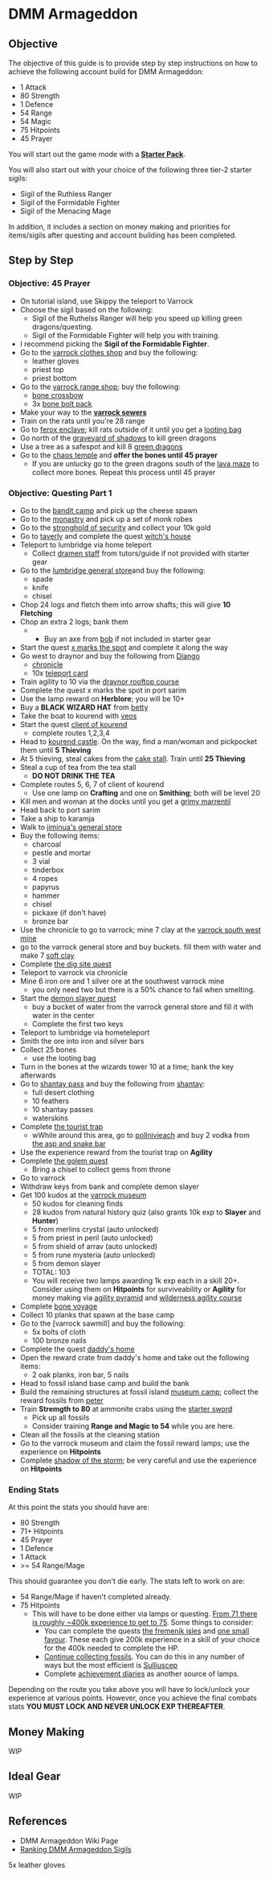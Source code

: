 # DMM Armageddon

## Objective

The objective of this guide is to provide step by step instructions on how to achieve the following account build for DMM Armageddon:

- 1 Attack
- 80 Strength
- 1 Defence
- 54 Range
- 54 Magic
- 75 Hitpoints
- 45 Prayer

You will start out the game mode with a **[Starter Pack](https://oldschool.runescape.wiki/w/Deadman_starter_pack)**.

You will also start out with your choice of the following three tier-2 starter sigils:

- Sigil of the Ruthless Ranger
- Sigil of the Formidable Fighter
- Sigil of the Menacing Mage

In addition, it includes a section on money making and priorities for items/sigils after questing and account building has been completed.

## Step by Step

### Objective: 45 Prayer
- On tutorial island, use Skippy the teleport to Varrock
- Choose the sigil based on the following:
    - Sigil of the Ruthelss Ranger will help you speed up killing green dragons/questing.
    - Sigil of the Formidable Fighter will help you with training.
- I recommend picking the **Sigil of the Formidable Fighter**.
- Go to the [varrock clothes shop](https://oldschool.runescape.wiki/w/Thessalia%27s_Fine_Clothes.) and buy the following:
    - leather gloves
    - priest top
    - priest bottom
- Go to the [varrock range shop](https://oldschool.runescape.wiki/w/Lowe%27s_Archery_Emporium); buy the following:
    - [bone crossbow](https://oldschool.runescape.wiki/w/Dorgeshuun_crossbow)
    - 3x [bone bolt pack](https://oldschool.runescape.wiki/w/Bone_bolt_pack)
- Make your way to the **[varrock sewers](https://oldschool.runescape.wiki/w/Varrock_Sewers)**
- Train on the rats until you're 28 range
- Go to [ferox enclave](https://oldschool.runescape.wiki/w/Ferox_Enclave); kill rats outside of it until you get a [looting bag](https://oldschool.runescape.wiki/w/Looting_bag)
- Go north of the [graveyard of shadows](https://oldschool.runescape.wiki/w/Graveyard_of_Shadows) to kill green dragons
- Use a tree as a safespot and kill 8 [green dragons](https://oldschool.runescape.wiki/w/Green_dragon)
- Go to the [chaos temple](https://oldschool.runescape.wiki/w/Chaos_Temple_(hut)) and **offer the bones until 45 prayer**
    - If you are unlucky go to the green dragons south of the [lava maze](https://oldschool.runescape.wiki/w/Lava_Maze) to collect more bones. Repeat this process until 45 prayer
### Objective: Questing Part 1
- Go to the [bandit camp](https://oldschool.runescape.wiki/w/Bandit_Camp_(Wilderness)) and pick up the cheese spawn
- Go to the [monastry](https://oldschool.runescape.wiki/w/Edgeville_Monastery) and pick up a set of monk robes 
- Go to the [stronghold of security](https://oldschool.runescape.wiki/w/Stronghold_of_Security) and collect your 10k gold
- Go to [taverly](https://oldschool.runescape.wiki/w/Taverley) and complete the quest [witch's house](https://oldschool.runescape.wiki/w/Witch%27s_House)
- Teleport to lumbridge via home teleport
    - Collect [dramen staff](https://oldschool.runescape.wiki/w/Dramen_staff) from tutors/guide if not provided with starter gear
- Go to the [lumbridge general store](https://oldschool.runescape.wiki/w/Lumbridge_General_Store)and buy the following:
    - spade
    - knife
    - chisel
- Chop 24 logs and fletch them into arrow shafts; this will give **10 Fletching**
- Chop an extra 2 logs; bank them
    - - Buy an axe from [bob](https://oldschool.runescape.wiki/w/Bob) if not included in starter gear
- Start the quest [x marks the spot](https://oldschool.runescape.wiki/w/X_Marks_the_Spot) and complete it along the way
- Go west to draynor and buy the following from [Diango](https://oldschool.runescape.wiki/w/Diango)
    - [chronicle](https://oldschool.runescape.wiki/w/Chronicle)
    - 10x [teleport card](https://oldschool.runescape.wiki/w/Teleport_card)
- Train agility to 10 via the [draynor rooftop course](https://oldschool.runescape.wiki/w/Draynor_Village_Rooftop_Course)
- Complete the quest x marks the spot in port sarim
- Use the lamp reward on **Herblore**; you will be 10+
- Buy a **BLACK WIZARD HAT** from [betty](https://oldschool.runescape.wiki/w/Betty)
- Take the boat to kourend with [veos](https://oldschool.runescape.wiki/w/Veos)
- Start the quest [client of kourend](https://oldschool.runescape.wiki/w/Client_of_Kourend)
    - complete routes 1,2,3,4
- Head to [kourend castle](https://oldschool.runescape.wiki/w/Kourend_Castle). On the way, find a man/woman and pickpocket them until **5 Thieving**
- At 5 thieving, steal cakes from the [cake stall](https://oldschool.runescape.wiki/w/Bakery_stall). Train until **25 Thieving**
- Steal a cup of tea from the tea stall
    - **DO NOT DRINK THE TEA**
- Complete routes 5, 6, 7 of client of kourend
    - Use one lamp on **Crafting** and one on **Smithing**; both will be level 20
- Kill men and woman at the docks until you get a [grimy marrentil](https://oldschool.runescape.wiki/w/Grimy_marrentill)
- Head back to port sarim
- Take a ship to karamja
- Walk to [jiminua's general store](https://oldschool.runescape.wiki/w/Jiminua%27s_Jungle_Store.)
- Buy the following items:
    - charcoal
    - pestle and mortar
    - 3 vial 
    - tinderbox
    - 4 ropes
    - papyrus
    - hammer
    - chisel
    - pickaxe (if don't have)
    - bronze bar 
- Use the chronicle to go to varrock; mine 7 clay at the [varrock south west mine](https://oldschool.runescape.wiki/w/South-west_Varrock_mine)
- go to the varrock general store and buy buckets. fill them with water and make 7 [soft clay](https://oldschool.runescape.wiki/w/Soft_clay)
- Complete [the dig site quest](https://oldschool.runescape.wiki/w/The_Dig_Site)
- Teleport to varrock via chronicle
- Mine 6 iron ore and 1 silver ore at the southwest varrock mine
    - you only need two but there is a 50% chance to fail when smelting.
- Start the [demon slayer quest](https://oldschool.runescape.wiki/w/Demon_Slayer)
    - buy a bucket of water from the varrock general store and fill it with water in the center
    - Complete the first two keys
- Teleport to lumbridge via hometeleport
- Smith the ore into iron and silver bars
- Collect 25 bones
    - use the looting bag
- Turn in the bones at the wizards tower 10 at a time; bank the key afterwards
- Go to [shantay pass](https://oldschool.runescape.wiki/w/Shantay_Pass) and buy the following from [shantay](https://oldschool.runescape.wiki/w/Shantay):
    - full desert clothing
    - 10 feathers
    - 10 shantay passes
    - waterskins
- Complete [the tourist trap](https://oldschool.runescape.wiki/w/The_Tourist_Trap)
    - wWhile around this area, go to [pollnivieach](https://oldschool.runescape.wiki/w/Pollnivneach) and buy 2 vodka from [the asp and snake bar](https://oldschool.runescape.wiki/w/The_Asp_%26_Snake_Bar.)
- Use the experience reward from the tourist trap on **Agility**
- Complete [the golem quest](https://oldschool.runescape.wiki/w/The_Golem)
    - Bring a chisel to collect gems from throne
- Go to varrock
- Withdraw keys from bank and complete demon slayer
- Get 100 kudos at the [varrock museum](https://oldschool.runescape.wiki/w/Kudos)
    - 50 kudos for cleaning finds
    - 28 kudos from natural history quiz (also grants 10k exp to **Slayer** and **Hunter**)
    - 5 from merlins crystal (auto unlocked)
    - 5 from priest in peril (auto unlocked)
    - 5 from shield of arrav (auto unlocked)
    - 5 from rune mysteria (auto unlocked)
    - 5 from demon slayer
    - TOTAL: 103
    - You will receive two lamps awarding 1k exp each in a skill 20+. Consider using them on **Hitpoints** for surviveability or **Agility** for money making via [agility pyramid](https://oldschool.runescape.wiki/w/Agility_Pyramid) and [wilderness agility course](https://oldschool.runescape.wiki/w/Wilderness_Agility_Course)
- Complete [bone voyage](https://oldschool.runescape.wiki/w/Bone_Voyage)
- Collect 10 planks that spawn at the base camp
- Go to the [varrock sawmill] and buy the following:
    - 5x bolts of cloth
    - 100 bronze nails
- Complete the quest [daddy's home](https://oldschool.runescape.wiki/w/Daddy%27s_Home)
- Open the reward crate from daddy's home and take out the following items:
    - 2 oak planks, iron bar, 5 nails
- Head to fossil island base camp and build the bank
- Build the remaining structures at fossil island [museum camp](https://oldschool.runescape.wiki/w/Museum_Camp); collect the reward fossils from [peter](https://oldschool.runescape.wiki/w/Peter)
- Train **Stremgth to 80** at ammonite crabs using the [starter sword](https://oldschool.runescape.wiki/w/Starter_sword)
    - Pick up all fossils
    - Consider training **Range and Magic to 54** while you are here.
- Clean all the fossils at the cleaning station
- Go to the varrock museum and claim the fossil reward lamps; use the experience on **Hitpoints**
- Complete [shadow of the storm](https://oldschool.runescape.wiki/w/Shadow_of_the_Storm); be very careful and use the experience on **Hitpoints**

### Ending Stats

At this point the stats you should have are:

- 80 Strength
- 71+ Hitpoints
- 45 Prayer
- 1 Defence
- 1 Attack
- \>= 54 Range/Mage

This should guarantee you don't die early. The stats left to work on are:

- 54 Range/Mage if haven't completed already.
- 75 Hitpoints
    - This will have to be done either via lamps or questing. [From 71 there is roughly ~400k experience to get to 75](https://oldschool.runescape.wiki/w/Experience). Some things to consider:
        - You can complete the quests [the fremenik isles](https://oldschool.runescape.wiki/w/The_Fremennik_Isles) and [one small favour](https://oldschool.runescape.wiki/w/One_Small_Favour). These each give 200k experience in a skill of your choice for the 400k needed to complete the HP.
        - [Continue collecting fossils](https://oldschool.runescape.wiki/w/Fossil_Island_fossil). You can do this in any number of ways but the most efficient is [Sulliuscep](https://oldschool.runescape.wiki/w/Sulliuscep)
        - Complete [achievement diaries](https://oldschool.runescape.wiki/w/Achievement_Diary) as another source of lamps.

Depending on the route you take above you will have to lock/unlock your experience at various points. However, once you achieve the final combats stats **YOU MUST LOCK AND NEVER UNLOCK EXP THEREAFTER**. 


## Money Making 

WIP

## Ideal Gear

WIP

## References


- DMM Armageddon Wiki Page
- [Ranking DMM Armageddon Sigils](https://docs.google.com/spreadsheets/d/1bziWwvX5ygIjxQAp9AV4tJuCVaRfPRO_u8pAEnKJSDM/edit?usp=sharing)


5x leather gloves
